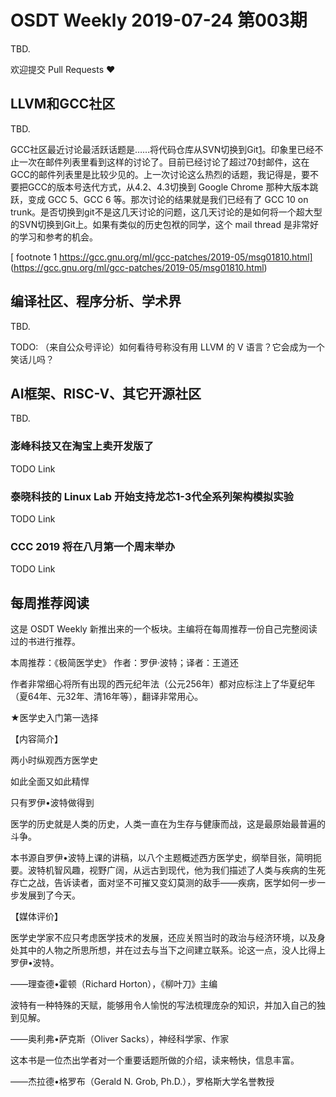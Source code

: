 # OSDT Weekly 2019-07-24 第003期

TBD.

欢迎提交 Pull Requests ❤️

## LLVM和GCC社区

TBD.

GCC社区最近讨论最活跃话题是……将代码仓库从SVN切换到Git[1](https://gcc.gnu.org/ml/gcc-patches/2019-05/msg01810.html)。印象里已经不止一次在邮件列表里看到这样的讨论了。目前已经讨论了超过70封邮件，这在GCC的邮件列表里是比较少见的。上一次讨论这么热烈的话题，我记得是，要不要把GCC的版本号迭代方式，从4.2、4.3切换到 Google Chrome 那种大版本跳跃，变成 GCC 5、GCC 6 等。那次讨论的结果就是我们已经有了 GCC 10 on trunk。是否切换到git不是这几天讨论的问题，这几天讨论的是如何将一个超大型的SVN切换到Git上。如果有类似的历史包袱的同学，这个 mail thread 是非常好的学习和参考的机会。

[ footnote 1 https://gcc.gnu.org/ml/gcc-patches/2019-05/msg01810.html]
(https://gcc.gnu.org/ml/gcc-patches/2019-05/msg01810.html)

## 编译社区、程序分析、学术界

TBD.

TODO: （来自公众号评论）如何看待号称没有用 LLVM 的 V 语言？它会成为一个笑话儿吗？

## AI框架、RISC-V、其它开源社区

TBD.

### 澎峰科技又在淘宝上卖开发版了

TODO Link

### 泰晓科技的 Linux Lab 开始支持龙芯1-3代全系列架构模拟实验

TODO Link

### CCC 2019 将在八月第一个周末举办

TODO Link

## 每周推荐阅读

这是 OSDT Weekly 新推出来的一个板块。主编将在每周推荐一份自己完整阅读过的书进行推荐。

本周推荐：《极简医学史》 作者：罗伊·波特；译者：王道还

作者非常细心将所有出现的西元纪年法（公元256年）都对应标注上了华夏纪年（夏64年、元32年、清16年等），翻译非常用心。






★医学史入门第一选择

【内容简介】

两小时纵观西方医学史

如此全面又如此精悍

只有罗伊•波特做得到

医学的历史就是人类的历史，人类一直在为生存与健康而战，这是最原始最普遍的斗争。

本书源自罗伊•波特上课的讲稿，以八个主题概述西方医学史，纲举目张，简明扼要。波特机智风趣，视野广阔，从远古到现代，他为我们描述了人类与疾病的生死存亡之战，告诉读者，面对坚不可摧又变幻莫测的敌手——疾病，医学如何一步一步发展到了今天。

【媒体评价】

医学史学家不应只考虑医学技术的发展，还应关照当时的政治与经济环境，以及身处其中的人物之所思所想，并在过去与当下之间建立联系。论这一点，没人比得上罗伊•波特。

——理查德•霍顿（Richard Horton），《柳叶刀》主编

波特有一种特殊的天赋，能够用令人愉悦的写法梳理庞杂的知识，并加入自己的独到见解。

——奥利弗•萨克斯（Oliver Sacks），神经科学家、作家

这本书是一位杰出学者对一个重要话题所做的介绍，读来畅快，信息丰富。

——杰拉德•格罗布（Gerald N. Grob, Ph.D.），罗格斯大学名誉教授
